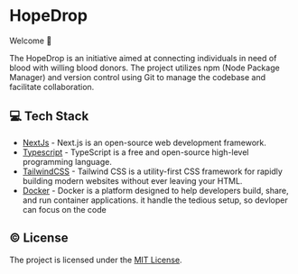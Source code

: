 <h1 align=left> HopeDrop </h1>
Welcome 👋

<p>
The HopeDrop is an initiative aimed at connecting individuals in need of blood with willing blood donors. The project utilizes npm (Node Package Manager) and version control using Git to manage the codebase and facilitate collaboration.
</p>

## 💻 Tech Stack

- [NextJs](https://nextjs.org) - Next.js is an open-source web development framework.
- [Typescript](https://www.typescriptlang.org) - TypeScript is a free and open-source high-level programming language.
- [TailwindCSS](https://tailwindcss.com) - Tailwind CSS is a utility-first CSS framework for rapidly building modern websites without ever leaving your HTML.
- [Docker](https://www.docker.com/) - Docker is a platform designed to help developers build, share, and run container applications. it handle the tedious setup, so devloper can focus on the code

## ©️ License

The project is licensed under the [MIT License](https://github.com/neelshah2409/Bot-Collection/blob/main/LICENSE).
